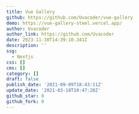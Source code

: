 ```yaml
---
title: Vue Gallery
github: https://github.com/Uvacoder/vue-gallery
demo: https://vue-gallery-steel.vercel.app/
author: Uvacoder
author_link: https://github.com/Uvacoder
date: 2023-11-30T14:39:10.341Z
description: ''
ssg:
  - Nextjs
css: []
cms: []
category: []
draft: false
publish_date: '2021-09-09T18:43:11Z'
update_date: '2021-03-18T10:47:28Z'
github_star: 0
github_fork: 0
---
```

